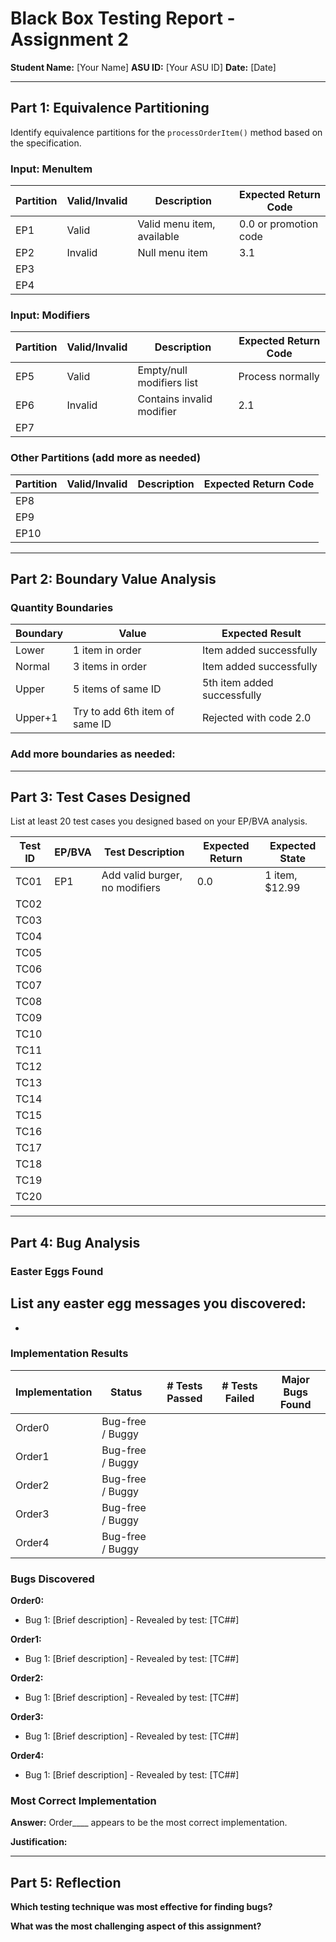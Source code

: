 # Black Box Testing Report - Assignment 2

**Student Name:** [Your Name]
**ASU ID:** [Your ASU ID]
**Date:** [Date]

---

## Part 1: Equivalence Partitioning

Identify equivalence partitions for the `processOrderItem()` method based on the specification.

### Input: MenuItem

| Partition | Valid/Invalid | Description | Expected Return Code |
|-----------|---------------|-------------|---------------------|
| EP1 | Valid | Valid menu item, available | 0.0 or promotion code |
| EP2 | Invalid | Null menu item | 3.1 |
| EP3 | | | |
| EP4 | | | |

### Input: Modifiers

| Partition | Valid/Invalid | Description | Expected Return Code |
|-----------|---------------|-------------|---------------------|
| EP5 | Valid | Empty/null modifiers list | Process normally |
| EP6 | Invalid | Contains invalid modifier | 2.1 |
| EP7 | | | |

### Other Partitions (add more as needed)

| Partition | Valid/Invalid | Description | Expected Return Code |
|-----------|---------------|-------------|---------------------|
| EP8 | | | |
| EP9 | | | |
| EP10 | | | |

---

## Part 2: Boundary Value Analysis

### Quantity Boundaries

| Boundary | Value | Expected Result |
|----------|-------|-----------------|
| Lower | 1 item in order | Item added successfully |
| Normal | 3 items in order | Item added successfully |
| Upper | 5 items of same ID | 5th item added successfully |
| Upper+1 | Try to add 6th item of same ID | Rejected with code 2.0 |

### Add more boundaries as needed:

---

## Part 3: Test Cases Designed

List at least 20 test cases you designed based on your EP/BVA analysis.

| Test ID | EP/BVA | Test Description | Expected Return | Expected State |
|---------|--------|------------------|-----------------|----------------|
| TC01 | EP1 | Add valid burger, no modifiers | 0.0 | 1 item, $12.99 |
| TC02 | | | | |
| TC03 | | | | |
| TC04 | | | | |
| TC05 | | | | |
| TC06 | | | | |
| TC07 | | | | |
| TC08 | | | | |
| TC09 | | | | |
| TC10 | | | | |
| TC11 | | | | |
| TC12 | | | | |
| TC13 | | | | |
| TC14 | | | | |
| TC15 | | | | |
| TC16 | | | | |
| TC17 | | | | |
| TC18 | | | | |
| TC19 | | | | |
| TC20 | | | | |

---

## Part 4: Bug Analysis

### Easter Eggs Found

List any easter egg messages you discovered:
-
-

### Implementation Results

| Implementation | Status | # Tests Passed | # Tests Failed | Major Bugs Found |
|----------------|--------|----------------|----------------|------------------|
| Order0 | Bug-free / Buggy | | | |
| Order1 | Bug-free / Buggy | | | |
| Order2 | Bug-free / Buggy | | | |
| Order3 | Bug-free / Buggy | | | |
| Order4 | Bug-free / Buggy | | | |

### Bugs Discovered

**Order0:**
- Bug 1: [Brief description] - Revealed by test: [TC##]

**Order1:**
- Bug 1: [Brief description] - Revealed by test: [TC##]

**Order2:**
- Bug 1: [Brief description] - Revealed by test: [TC##]

**Order3:**
- Bug 1: [Brief description] - Revealed by test: [TC##]

**Order4:**
- Bug 1: [Brief description] - Revealed by test: [TC##]

### Most Correct Implementation

**Answer:** Order____ appears to be the most correct implementation.

**Justification:**


---

## Part 5: Reflection

**Which testing technique was most effective for finding bugs?**


**What was the most challenging aspect of this assignment?**


